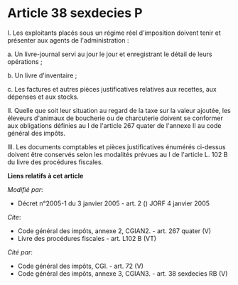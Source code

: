 # Article 38 sexdecies P

I. Les exploitants placés sous un régime réel d'imposition doivent tenir et présenter aux agents de l'administration : 

a. Un livre-journal servi au jour le jour et enregistrant le détail de leurs opérations ; 

b. Un livre d'inventaire ; 

c. Les factures et autres pièces justificatives relatives aux recettes, aux dépenses et aux stocks. 

II. Quelle que soit leur situation au regard de la taxe sur la valeur ajoutée, les éleveurs d'animaux de boucherie ou de
charcuterie doivent se conformer aux obligations définies au I de l'article 267 quater de l'annexe II au code général des
impôts. 

III. Les documents comptables et pièces justificatives énumérés ci-dessus doivent être conservés selon les modalités prévues
au I de l'article L. 102 B du livre des procédures fiscales.

**Liens relatifs à cet article**

_Modifié par_:

  - Décret n°2005-1 du 3 janvier 2005 - art. 2 () JORF 4 janvier 2005

_Cite_:

  - Code général des impôts, annexe 2, CGIAN2. - art. 267 quater (V)
  - Livre des procédures fiscales - art. L102 B (VT)

_Cité par_:

  - Code général des impôts, CGI. - art. 72 (V)
  - Code général des impôts, annexe 3, CGIAN3. - art. 38 sexdecies RB (V)
